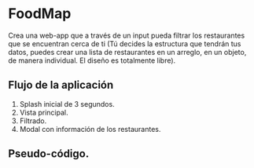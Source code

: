 # FoodMap

Crea una web-app que a través de un input pueda filtrar los restaurantes que se encuentran cerca de ti (Tú decides la estructura que tendrán tus datos, puedes crear una lista de restaurantes en un arreglo, en un objeto, de manera individual. El diseño es totalmente libre).

## Flujo de la aplicación
 
1. Splash inicial de 3 segundos. 
2. Vista principal.
3. Filtrado.
4. Modal con información de los restaurantes. 


## Pseudo-código.  